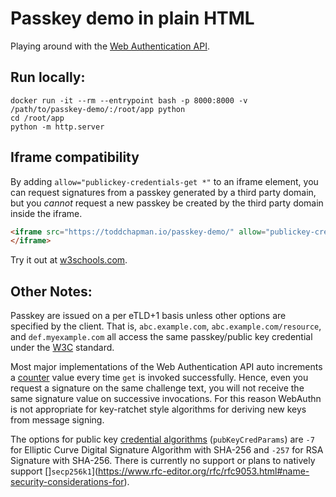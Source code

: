 # Passkey demo in plain HTML

Playing around with the [Web Authentication API](https://developer.mozilla.org/en-US/docs/Web/API/Web_Authentication_API). 

## Run locally:

```shell
docker run -it --rm --entrypoint bash -p 8000:8000 -v /path/to/passkey-demo/:/root/app python
cd /root/app
python -m http.server
```

## Iframe compatibility

By adding `allow="publickey-credentials-get *"` to an iframe element, you can request signatures from a passkey generated by a third party domain,
but you *cannot* request a new passkey be created by the third party domain inside the iframe.

```html
<iframe src="https://toddchapman.io/passkey-demo/" allow="publickey-credentials-get *" title="Passkey Demo">
</iframe>
```

Try it out at [w3schools.com](https://www.w3schools.com/tags/tryit.asp?filename=tryhtml_iframe).

## Other Notes:

Passkey are issued on a per eTLD+1 basis unless other options are specified by the client. That is, `abc.example.com`, `abc.example.com/resource`, and `def.myexample.com` all access the same passkey/public key credential under the [W3C](https://www.w3.org/TR/webauthn-2/) standard. 

Most major implementations of the Web Authentication API auto increments a [counter](https://www.w3.org/TR/webauthn-2/#signature-counter) value every time `get` is 
invoked successfully. Hence, even you request a signature on the same challenge text, you will not receive the same signature value on successive invocations. 
For this reason WebAuthn is not appropriate for key-ratchet style algorithms for deriving new keys from message signing. 

The options for public key [credential algorithms](https://www.rfc-editor.org/rfc/rfc9053.html#name-examples-2) (`pubKeyCredParams`) are `-7` for Elliptic Curve Digital Signature Algorithm with SHA-256 and `-257` for RSA Signature with SHA-256. There is currently no support or plans to natively support []`secp256k1`](https://www.rfc-editor.org/rfc/rfc9053.html#name-security-considerations-for).